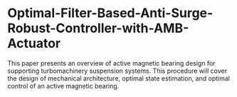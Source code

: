 # Optimal-Filter-Based-Anti-Surge-Robust-Controller-with-AMB-Actuator
This paper presents an overview of active magnetic bearing design for supporting turbomachinery suspension systems. This procedure will cover the design of mechanical architecture, optimal state estimation, and optimal control of an active magnetic bearing. 
